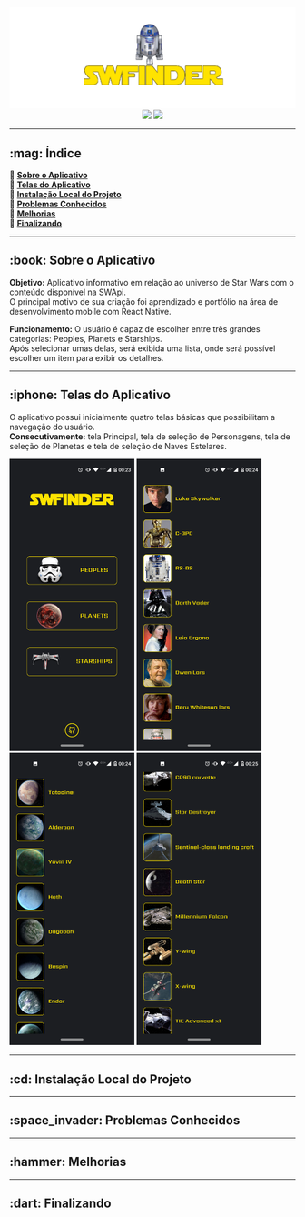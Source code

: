 <div id="Header" align="center">
  <img src="https://github.com/WagnerManko/readme_files/blob/master/swfinder/header_readme.png" />
  <a href="#Header"><img src="https://img.shields.io/badge/Download-Android-brightgreen"/></a>
  <a href="#Header"><img src="https://img.shields.io/badge/Version-1.0-blue"/></a>
</div>

<hr>

<div id="Indice">
  <h2> :mag: Índice </h2>

   :speech_balloon: <a href="#Sobre"><b>Sobre o Aplicativo</b></a><br>
   :speech_balloon: <a href="#Telas"><b>Telas do Aplicativo</b></a><br>
   :speech_balloon: <a href="#Instalacao"><b>Instalação Local do Projeto</b></a><br>
   :speech_balloon: <a href="#Problemas"><b>Problemas Conhecidos</b></a><br>
   :speech_balloon: <a href="#Melhorias"><b>Melhorias</b></a><br>
   :speech_balloon: <a href="#Finalizando"><b>Finalizando</b></a><br>
</div>

<hr>

<div id="Sobre">
<h2> :book: Sobre o Aplicativo</h2>
<p><b>Objetivo:</b> Aplicativo informativo em relação ao universo de Star Wars com o conteúdo disponível na SWApi.<br>
O principal motivo de sua criação foi aprendizado e portfólio na área de desenvolvimento mobile com React Native.</p>

<p><b>Funcionamento:</b> O usuário é capaz de escolher entre três grandes categorias: Peoples, Planets e Starships.<br>
Após selecionar umas delas, será exibida uma lista, onde será possível escolher um item para exibir os detalhes.</p>
</div>

<hr>

<div id="Telas">
<h2> :iphone: Telas do Aplicativo </h2>
<p>O aplicativo possui inicialmente quatro telas básicas que possibilitam a navegação do usuário.<br>
<b>Consecutivamente:</b> tela Principal, tela de seleção de Personagens, tela de seleção de Planetas e tela de seleção de Naves Estelares.</p>
<img width="220" src="https://github.com/WagnerManko/readme_files/blob/master/swfinder/home_app.png" /> <img width="220" src="https://github.com/WagnerManko/readme_files/blob/master/swfinder/peoples_app.png" /> <img width="220" src="https://github.com/WagnerManko/readme_files/blob/master/swfinder/planets_app.png" /> <img width="220" src="https://github.com/WagnerManko/readme_files/blob/master/swfinder/starships_app.png" />
</div>

<hr>

<div id="Instalacao">
  <h2> :cd: Instalação Local do Projeto </h2>
</div>

<hr>

<div id="Problemas">
  <h2> :space_invader: Problemas Conhecidos </h2>
</div>

<hr>

<div id="Melhorias">
  <h2> :hammer: Melhorias </h2>
</div>

<hr>

<div id="Finalizando">
  <h2> :dart: Finalizando </h2>
</div>

